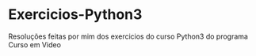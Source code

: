 # Exercicios-Python3
Resoluções feitas por mim dos exercicios do curso Python3 do programa Curso em Video
